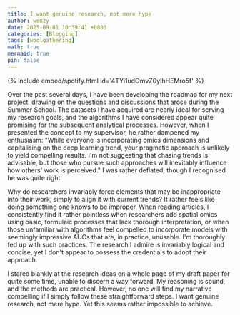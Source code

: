 ```yaml
---
title: I want genuine research, not mere hype
author: wenzy
date: 2025-09-01 10:39:41 +0800
categories: [Blogging]
tags: [woolgathering]
math: true
mermaid: true
pin: false
---
```


{% include embed/spotify.html id='4TYi1udOmvZ0yIhHEMro5f' %}

Over the past several days, I have been developing the roadmap for my next project, drawing on the questions and discussions that arose during the Summer School. The datasets I have acquired are nearly ideal for serving my research goals, and the algorithms I have considered appear quite promising for the subsequent analytical processes. However, when I presented the concept to my supervisor, he rather dampened my enthusiasm: "While everyone is incorporating omics dimensions and capitalising on the deep learning trend, your pragmatic approach is unlikely to yield compelling results. I'm not suggesting that chasing trends is advisable, but those who pursue such approaches will inevitably influence how others' work is perceived." I was rather deflated, though I recognised he was quite right.

Why do researchers invariably force elements that may be inappropriate into their work, simply to align it with current trends? It rather feels like doing something one knows to be improper. When reading articles, I consistently find it rather pointless when researchers add spatial omics using basic, formulaic processes that lack thorough interpretation, or when those unfamiliar with algorithms feel compelled to incorporate models with seemingly impressive AUCs that are, in practice, unusable. I'm thoroughly fed up with such practices. The research I admire is invariably logical and concise, yet I don't appear to possess the credentials to adopt their approach.

I stared blankly at the research ideas on a whole page of my draft paper for quite some time, unable to discern a way forward. My reasoning is sound, and the methods are practical. However, no one will find my narrative compelling if I simply follow these straightforward steps. I want genuine research, not mere hype. Yet this seems rather impossible to achieve.
